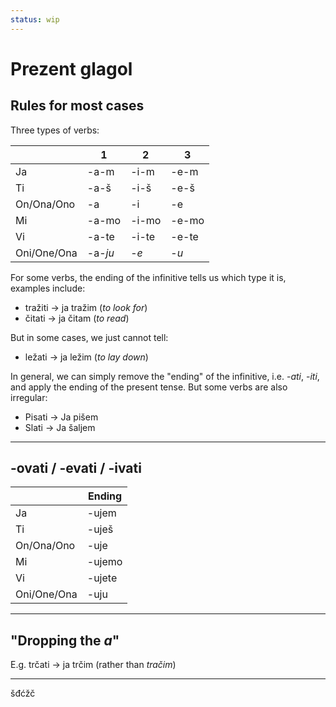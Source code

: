 ```yaml
---
status: wip
---
```


# Prezent glagol

## Rules for most cases

Three types of verbs:

 |             | 1       | 2     | 3     |
 | ----------- | ------- | ----- | ----- |
 | Ja          | -a-m    | -i-m  | -e-m  |
 | Ti          | -a-š    | -i-š  | -e-š  |
 | On/Ona/Ono  | -a      | -i    | -e    |
 | Mi          | -a-mo   | -i-mo | -e-mo |
 | Vi          | -a-te   | -i-te | -e-te |
 | Oni/One/Ona | -a-_ju_ | -_e_  | -_u_  |

For some verbs, the ending of the infinitive tells us which type it is, examples include:
- tražiti -> ja tražim (_to look for_)
- čitati -> ja čitam (_to read_)

But in some cases, we just cannot tell:
- ležati -> ja ležim (_to lay down_)

In general, we can simply remove the "ending" of the infinitive, i.e. -_ati_, -_iti_, and apply the ending of the present tense. But some verbs are also irregular:

- Pisati -> Ja pišem
- Slati -> Ja šaljem

---

## -ovati / -evati / -ivati

 |             | Ending |
 | ----------- | ------ |
 | Ja          | -ujem  |
 | Ti          | -uješ  |
 | On/Ona/Ono  | -uje   |
 | Mi          | -ujemo |
 | Vi          | -ujete |
 | Oni/One/Ona | -uju   |


---

## "Dropping the _a_"

E.g. trčati -> ja trčim (rather than _tračim_)



---

šđćžč